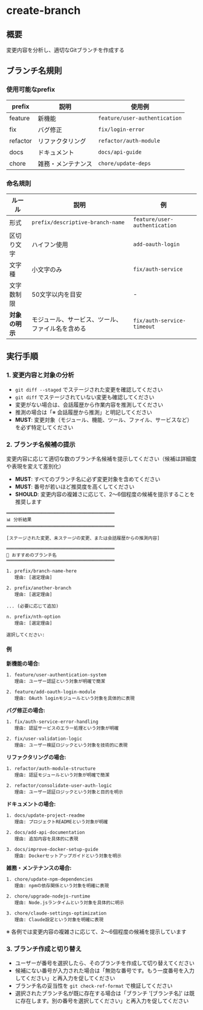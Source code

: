 # create-branch

## 概要

変更内容を分析し、適切なGitブランチを作成する

## ブランチ名規則

### 使用可能なprefix

| prefix | 説明 | 使用例 |
|---|---|---|
| feature | 新機能 | `feature/user-authentication` |
| fix | バグ修正 | `fix/login-error` |
| refactor | リファクタリング | `refactor/auth-module` |
| docs | ドキュメント | `docs/api-guide` |
| chore | 雑務・メンテナンス | `chore/update-deps` |

### 命名規則

| ルール | 説明 | 例 |
|---|---|---|
| 形式 | `prefix/descriptive-branch-name` | `feature/user-authentication` |
| 区切り文字 | ハイフン使用 | `add-oauth-login` |
| 文字種 | 小文字のみ | `fix/auth-service` |
| 文字数制限 | 50文字以内を目安 | - |
| **対象の明示** | モジュール、サービス、ツール、ファイル名を含める | `fix/auth-service-timeout` |

## 実行手順

### 1. 変更内容と対象の分析

- `git diff --staged` でステージされた変更を確認してください
- `git diff` でステージされていない変更も確認してください
- 変更がない場合は、会話履歴から作業内容を推測してください
- 推測の場合は「※ 会話履歴から推測」と明記してください
- **MUST**: 変更対象（モジュール、機能、ツール、ファイル、サービスなど）を必ず特定してください

### 2. ブランチ名候補の提示

変更内容に応じて適切な数のブランチ名候補を提示してください（候補は詳細度や表現を変えて差別化）

- **MUST**: すべてのブランチ名に必ず変更対象を含めてください
- **MUST**: 番号が若いほど推奨度を高くしてください
- **SHOULD**: 変更内容の複雑さに応じて、2〜6個程度の候補を提示することを推奨します

```text
════════════════════════════════════════
📊 分析結果
════════════════════════════════════════

[ステージされた変更、未ステージの変更、または会話履歴からの推測内容]

════════════════════════════════════════
🔀 おすすめのブランチ名
════════════════════════════════════════

1. prefix/branch-name-here
   理由: [選定理由]

2. prefix/another-branch
   理由: [選定理由]

... (必要に応じて追加)

n. prefix/nth-option
   理由: [選定理由]

選択してください:
```

#### 例

**新機能の場合:**

```text
1. feature/user-authentication-system
   理由: ユーザー認証という対象が明確で簡潔

2. feature/add-oauth-login-module
   理由: OAuth loginモジュールという対象を具体的に表現
```

**バグ修正の場合:**

```text
1. fix/auth-service-error-handling
   理由: 認証サービスのエラー処理という対象が明確

2. fix/user-validation-logic
   理由: ユーザー検証ロジックという対象を技術的に表現
```

**リファクタリングの場合:**

```text
1. refactor/auth-module-structure
   理由: 認証モジュールという対象が明確で簡潔

2. refactor/consolidate-user-auth-logic
   理由: ユーザー認証ロジックという対象と目的を明示
```

**ドキュメントの場合:**

```text
1. docs/update-project-readme
   理由: プロジェクトREADMEという対象が明確

2. docs/add-api-documentation
   理由: 追加内容を具体的に表現

3. docs/improve-docker-setup-guide
   理由: Dockerセットアップガイドという対象を明示
```

**雑務・メンテナンスの場合:**

```text
1. chore/update-npm-dependencies
   理由: npmの依存関係という対象を明確に表現

2. chore/upgrade-nodejs-runtime
   理由: Node.jsランタイムという対象を具体的に明示

3. chore/claude-settings-optimization
   理由: Claude設定という対象を明確に表現
```

※ 各例では変更内容の複雑さに応じて、2〜6個程度の候補を提示しています

### 3. ブランチ作成と切り替え

- ユーザーが番号を選択したら、そのブランチを作成して切り替えてください
- 候補にない番号が入力された場合は「無効な番号です。もう一度番号を入力してください」と再入力を促してください
- ブランチ名の妥当性を `git check-ref-format` で検証してください
- 選択されたブランチ名が既に存在する場合は「ブランチ '[ブランチ名]' は既に存在します。別の番号を選択してください」と再入力を促してください
